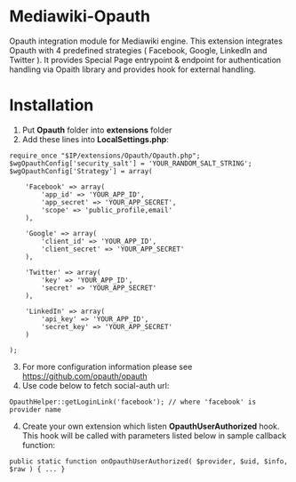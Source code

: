 # Mediawiki-Opauth
Opauth integration module for Mediawiki engine. 
This extension integrates Opauth with 4 predefined strategies ( Facebook, Google, LinkedIn and Twitter ). 
It provides Special Page entrypoint & endpoint for authentication handling via Opaith library and provides hook for external handling.

# Installation

1. Put **Opauth** folder into **extensions** folder
2. Add these lines into **LocalSettings.php**:
```
require_once "$IP/extensions/Opauth/Opauth.php";
$wgOpauthConfig['security_salt'] = 'YOUR_RANDOM_SALT_STRING';
$wgOpauthConfig['Strategy'] = array(

	'Facebook' => array(
		'app_id' => 'YOUR_APP_ID',
		'app_secret' => 'YOUR_APP_SECRET',
		'scope' => 'public_profile,email'
	),

	'Google' => array(
		'client_id' => 'YOUR_APP_ID',
		'client_secret' => 'YOUR_APP_SECRET'
	),

	'Twitter' => array(
		'key' => 'YOUR_APP_ID',
		'secret' => 'YOUR_APP_SECRET'
	),

	'LinkedIn' => array(
		'api_key' => 'YOUR_APP_ID',
		'secret_key' => 'YOUR_APP_SECRET'
	)

);
```
3. For more configuration information please see https://github.com/opauth/opauth
5. Use code below to fetch social-auth url:
```
OpauthHelper::getLoginLink('facebook'); // where 'facebook' is provider name
```
4. Create your own extension which listen **OpauthUserAuthorized** hook. This hook will be called with parameters listed below in sample callback function:
```
public static function onOpauthUserAuthorized( $provider, $uid, $info, $raw ) { ... }
```
